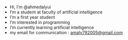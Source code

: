 - Hi, I’m @ahmedalyui
- I’m a student at faculty of artificial intelligence
- I’m a first year student
- I’m interested in programming
- I’m currently learning artificial intelligence
- my email for communication : amaly792005@gmail.com   

<!---
ahmedalyui/ahmedalyui is a ✨ special ✨ repository because its `README.md` (this file) appears on your GitHub profile.
You can click the Preview link to take a look at your changes.
--->

